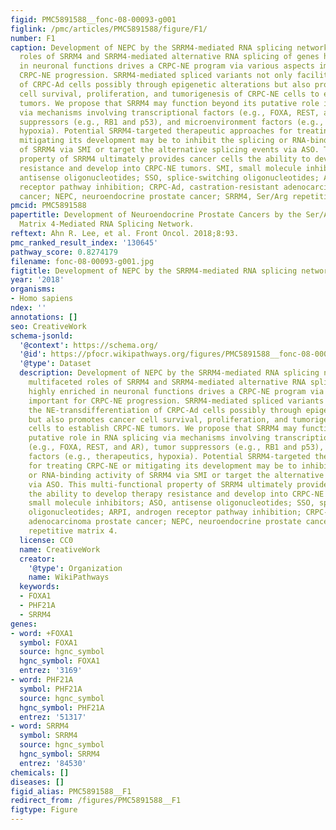 ```yaml
---
figid: PMC5891588__fonc-08-00093-g001
figlink: /pmc/articles/PMC5891588/figure/F1/
number: F1
caption: Development of NEPC by the SRRM4-mediated RNA splicing network. The multifaceted
  roles of SRRM4 and SRRM4-mediated alternative RNA splicing of genes highly enriched
  in neuronal functions drives a CRPC-NE program via various aspects important for
  CRPC-NE progression. SRRM4-mediated spliced variants not only facilitate the NE-transdifferentiation
  of CRPC-Ad cells possibly through epigenetic alterations but also promotes cancer
  cell survival, proliferation, and tumorigenesis of CRPC-NE cells to establish CRPC-NE
  tumors. We propose that SRRM4 may function beyond its putative role in RNA splicing
  via mechanisms involving transcriptional factors (e.g., FOXA, REST, and AR), tumor
  suppressors (e.g., RB1 and p53), and microenvironment factors (e.g., therapeutics,
  hypoxia). Potential SRRM4-targeted therapeutic approaches for treating CRPC-NE or
  mitigating its development may be to inhibit the splicing or RNA-binding activity
  of SRRM4 via SMI or target the alternative splicing events via ASO. This multi-functional
  property of SRRM4 ultimately provides cancer cells the ability to develop therapy
  resistance and develop into CRPC-NE tumors. SMI, small molecule inhibitors; ASO,
  antisense oligonucleotides; SSO, splice-switching oligonucleotides; ARPI, androgen
  receptor pathway inhibition; CRPC-Ad, castration-resistant adenocarcinoma prostate
  cancer; NEPC, neuroendocrine prostate cancer; SRRM4, Ser/Arg repetitive matrix 4.
pmcid: PMC5891588
papertitle: Development of Neuroendocrine Prostate Cancers by the Ser/Arg Repetitive
  Matrix 4-Mediated RNA Splicing Network.
reftext: Ahn R. Lee, et al. Front Oncol. 2018;8:93.
pmc_ranked_result_index: '130645'
pathway_score: 0.8274179
filename: fonc-08-00093-g001.jpg
figtitle: Development of NEPC by the SRRM4-mediated RNA splicing network
year: '2018'
organisms:
- Homo sapiens
ndex: ''
annotations: []
seo: CreativeWork
schema-jsonld:
  '@context': https://schema.org/
  '@id': https://pfocr.wikipathways.org/figures/PMC5891588__fonc-08-00093-g001.html
  '@type': Dataset
  description: Development of NEPC by the SRRM4-mediated RNA splicing network. The
    multifaceted roles of SRRM4 and SRRM4-mediated alternative RNA splicing of genes
    highly enriched in neuronal functions drives a CRPC-NE program via various aspects
    important for CRPC-NE progression. SRRM4-mediated spliced variants not only facilitate
    the NE-transdifferentiation of CRPC-Ad cells possibly through epigenetic alterations
    but also promotes cancer cell survival, proliferation, and tumorigenesis of CRPC-NE
    cells to establish CRPC-NE tumors. We propose that SRRM4 may function beyond its
    putative role in RNA splicing via mechanisms involving transcriptional factors
    (e.g., FOXA, REST, and AR), tumor suppressors (e.g., RB1 and p53), and microenvironment
    factors (e.g., therapeutics, hypoxia). Potential SRRM4-targeted therapeutic approaches
    for treating CRPC-NE or mitigating its development may be to inhibit the splicing
    or RNA-binding activity of SRRM4 via SMI or target the alternative splicing events
    via ASO. This multi-functional property of SRRM4 ultimately provides cancer cells
    the ability to develop therapy resistance and develop into CRPC-NE tumors. SMI,
    small molecule inhibitors; ASO, antisense oligonucleotides; SSO, splice-switching
    oligonucleotides; ARPI, androgen receptor pathway inhibition; CRPC-Ad, castration-resistant
    adenocarcinoma prostate cancer; NEPC, neuroendocrine prostate cancer; SRRM4, Ser/Arg
    repetitive matrix 4.
  license: CC0
  name: CreativeWork
  creator:
    '@type': Organization
    name: WikiPathways
  keywords:
  - FOXA1
  - PHF21A
  - SRRM4
genes:
- word: +FOXA1
  symbol: FOXA1
  source: hgnc_symbol
  hgnc_symbol: FOXA1
  entrez: '3169'
- word: PHF21A
  symbol: PHF21A
  source: hgnc_symbol
  hgnc_symbol: PHF21A
  entrez: '51317'
- word: SRRM4
  symbol: SRRM4
  source: hgnc_symbol
  hgnc_symbol: SRRM4
  entrez: '84530'
chemicals: []
diseases: []
figid_alias: PMC5891588__F1
redirect_from: /figures/PMC5891588__F1
figtype: Figure
---
```

